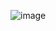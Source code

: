 
![image](https://user-images.githubusercontent.com/57552973/217881680-5cdf6076-fff5-4db8-a1d5-93e20139e944.png)

